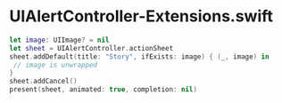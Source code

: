 # UIAlertController-Extensions.swift

```swift
let image: UIImage? = nil
let sheet = UIAlertController.actionSheet
sheet.addDefault(title: "Story", ifExists: image) { (_, image) in
 // image is unwrapped
}
sheet.addCancel()
present(sheet, animated: true, completion: nil)
```

